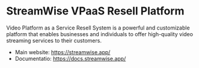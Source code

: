 # StreamWise VPaaS Resell Platform

Video Platform as a Service Resell System is a powerful and customizable platform that enables businesses and individuals to offer high-quality video streaming services to their customers.

* Main website: https://streamwise.app/
* Documentatio: https://docs.streamwise.app/
